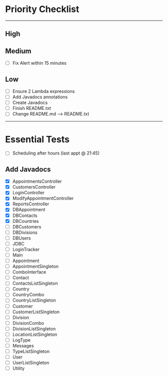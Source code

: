 # Priority Checklist

--- 

## High

## Medium

- [ ] Fix Alert within 15 minutes

## Low

- [ ] Ensure 2 Lambda expressions
- [ ] Add Javadocs annotations
- [ ] Create Javadocs
- [ ] Finish README.txt
- [ ] Change README.md --> README.txt

---

# Essential Tests

- [ ] Scheduling after hours (last appt @ 21:45)

## Add Javadocs

- [x] AppointmentsController
- [x] CustomersController
- [x] LoginController
- [x] ModifyAppointmentController
- [x] ReportsController
- [x] DBAppointment
- [x] DBContacts
- [x] DBCountries
- [ ] DBCustomers
- [ ] DBDivisions
- [ ] DBUsers
- [ ] JDBC
- [ ] LoginTracker
- [ ] Main
- [ ] Appointment
- [ ] AppointmentSingleton
- [ ] ComboInterface
- [ ] Contact
- [ ] ContactsListSingleton
- [ ] Country
- [ ] CountryCombo
- [ ] CountryListSingleton
- [ ] Customer
- [ ] CustomerListSingleton
- [ ] Division
- [ ] DivisionCombo
- [ ] DivisionListSingleton
- [ ] LocationListSingleton
- [ ] LogType
- [ ] Messages
- [ ] TypeListSingleton
- [ ] User
- [ ] UserListSingleton
- [ ] Utility